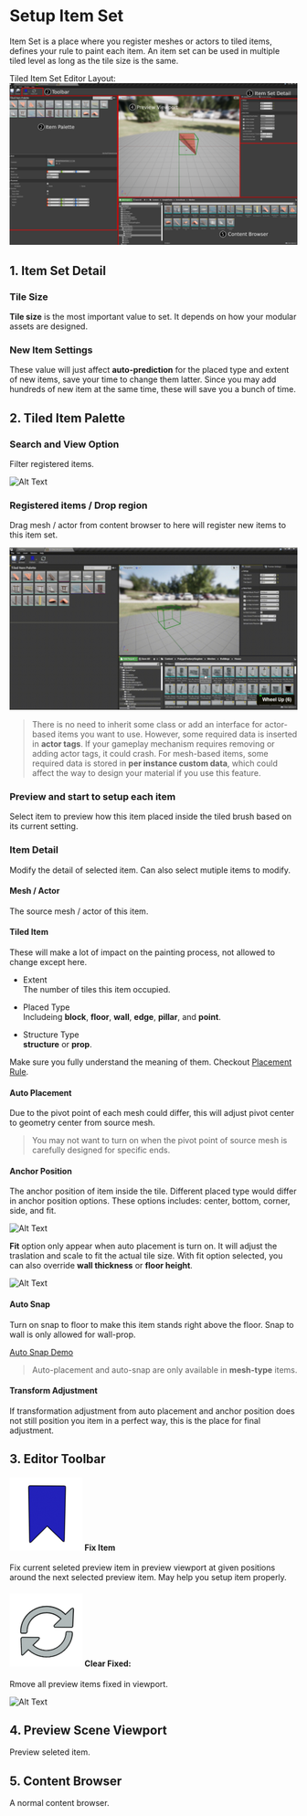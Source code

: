 
# Setup Item Set

Item Set is a place where you register meshes or actors to tiled items, defines your rule to paint each item.
An item set can be used in multiple tiled level as long as the tile size is the same.


Tiled Item Set Editor Layout:
![Tiled Item Set Editor](../_media/ItemSet.png ':size=800')
## 1. Item Set Detail

### Tile Size
**Tile size** is the most important value to set. It depends on how your modular assets are designed.

### New Item Settings

These value will just affect **auto-prediction** for the placed type and extent of new items, save your time to change them latter.
Since you may add hundreds of new item at the same time, these will save you a bunch of time.


## 2. Tiled Item Palette

### Search and View Option

Filter registered items.

![Alt Text](../_media/DemoGIF/SearchFilter.gif)

### Registered items / Drop region

Drag mesh / actor from content browser to here will register new items to this item set. 

![Alt Text](../_media/DemoGIF/Create.gif)

> There is no need to inherit some class or add an interface for actor-based items you want to use. However, some required data is inserted in **actor tags**. If your gameplay mechanism requires removing or adding actor tags, it could crash. 
> For mesh-based items, some required data is stored in **per instance custom data**, which could affect the way to design your material if you use this feature.

### Preview and start to setup each item

Select item to preview how this item placed inside the tiled brush based on its current setting.  

### Item Detail

Modify the detail of selected item. Can also select mutiple items to modify.

#### Mesh / Actor

The source mesh / actor of this item.

#### Tiled Item

These will make a lot of impact on the painting process, not allowed to change except here.  

- Extent  
  The number of tiles this item occupied.

- Placed Type  
  Includeing **block**, **floor**, **wall**, **edge**, **pillar**, and **point**.

- Structure Type  
  **structure** or **prop**.


Make sure you fully understand the meaning of them. Checkout [Placement Rule](/Guide/PlacementRule). 

#### Auto Placement
Due to the pivot point of each mesh could differ, this will adjust pivot center to geometry center from source mesh.

> You may not want to turn on when the pivot point of source mesh is carefully designed for specific ends. 

#### Anchor Position

The anchor position of item inside the tile. Different placed type would differ in anchor position options.
These options includes: center, bottom, corner, side, and fit.

![Alt Text](../_media/DemoGIF/AutoPlacement.gif)

**Fit** option only appear when auto placement is turn on. It will adjust the traslation and scale to fit the actual tile size.
With fit option selected, you can also override **wall thickness** or **floor height**.

![Alt Text](../_media/DemoGIF/Fit.gif)

#### Auto Snap
 
Turn on snap to floor to make this item stands right above the floor. Snap to wall is only allowed for wall-prop. 

[Auto Snap Demo](/Guide/TiledLevelEditTools?id=-auto-snap-n)

> Auto-placement and auto-snap are only available in **mesh-type** items.

#### Transform Adjustment

If transformation adjustment from auto placement and anchor position does not still position you item in a perfect way, this is the place for final adjustment.


## 3. Editor Toolbar
#### ![icon](../_media/icons/FixItem_128x.png ':size=32 :no-zoom' ) Fix Item

Fix current seleted preview item in preview viewport at given positions around the next selected preview item. May help you setup item properly.

#### ![icon](../_media/icons/UpdateLevels_128x.png ':size=32 :no-zoom') Clear Fixed:

Rmove all preview items fixed in viewport.

![Alt Text](../_media/DemoGIF/Fixed.gif)

## 4. Preview Scene Viewport

Preview seleted item. 

## 5. Content Browser

A normal content browser. 
